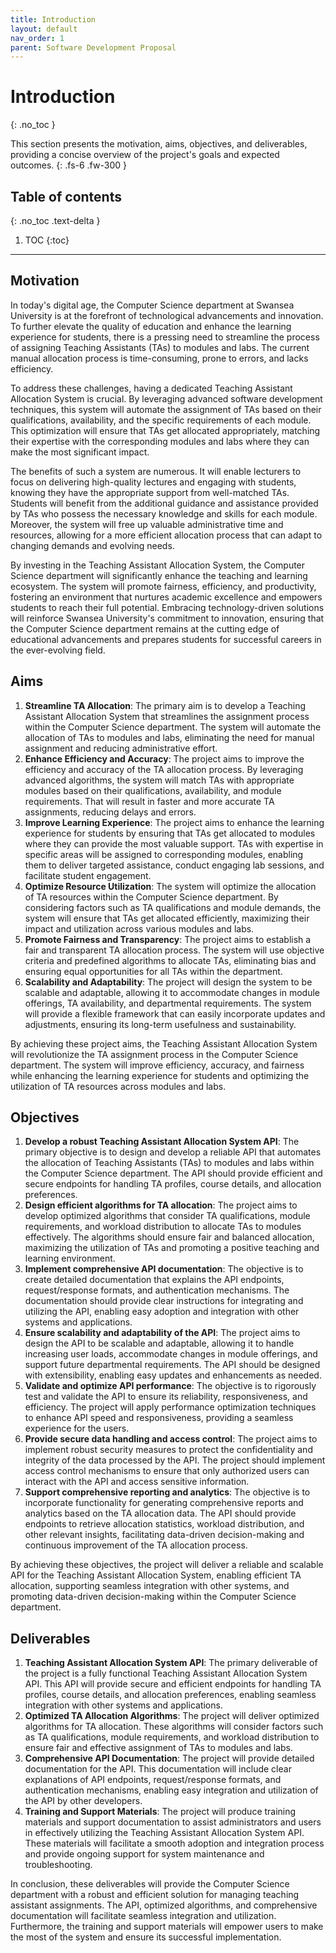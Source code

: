 ```yaml
---
title: Introduction
layout: default
nav_order: 1
parent: Software Development Proposal
---
```


# Introduction
{: .no_toc }

This section presents the motivation, aims, objectives, and deliverables, providing a concise overview of the project's goals and expected outcomes.
{: .fs-6 .fw-300 }

## Table of contents
{: .no_toc .text-delta }

1. TOC
{:toc}

---

## Motivation

In today's digital age, the Computer Science department at Swansea University is at the forefront of technological advancements and innovation. To further elevate the quality of education and enhance the learning experience for students, there is a pressing need to streamline the process of assigning Teaching Assistants (TAs) to modules and labs. The current manual allocation process is time-consuming, prone to errors, and lacks efficiency.

To address these challenges, having a dedicated Teaching Assistant Allocation System is crucial. By leveraging advanced software development techniques, this system will automate the assignment of TAs based on their qualifications, availability, and the specific requirements of each module. This optimization will ensure that TAs get allocated appropriately, matching their expertise with the corresponding modules and labs where they can make the most significant impact.

The benefits of such a system are numerous. It will enable lecturers to focus on delivering high-quality lectures and engaging with students, knowing they have the appropriate support from well-matched TAs. Students will benefit from the additional guidance and assistance provided by TAs who possess the necessary knowledge and skills for each module. Moreover, the system will free up valuable administrative time and resources, allowing for a more efficient allocation process that can adapt to changing demands and evolving needs.

By investing in the Teaching Assistant Allocation System, the Computer Science department will significantly enhance the teaching and learning ecosystem. The system will promote fairness, efficiency, and productivity, fostering an environment that nurtures academic excellence and empowers students to reach their full potential. Embracing technology-driven solutions will reinforce Swansea University's commitment to innovation, ensuring that the Computer Science department remains at the cutting edge of educational advancements and prepares students for successful careers in the ever-evolving field.

## Aims

1. **Streamline TA Allocation**: The primary aim is to develop a Teaching Assistant Allocation System that streamlines the assignment process within the Computer Science department. The system will automate the allocation of TAs to modules and labs, eliminating the need for manual assignment and reducing administrative effort.
1. **Enhance Efficiency and Accuracy**: The project aims to improve the efficiency and accuracy of the TA allocation process. By leveraging advanced algorithms, the system will match TAs with appropriate modules based on their qualifications, availability, and module requirements. That will result in faster and more accurate TA assignments, reducing delays and errors.
1. **Improve Learning Experience**: The project aims to enhance the learning experience for students by ensuring that TAs get allocated to modules where they can provide the most valuable support. TAs with expertise in specific areas will be assigned to corresponding modules, enabling them to deliver targeted assistance, conduct engaging lab sessions, and facilitate student engagement.
1. **Optimize Resource Utilization**: The system will optimize the allocation of TA resources within the Computer Science department. By considering factors such as TA qualifications and module demands, the system will ensure that TAs get allocated efficiently, maximizing their impact and utilization across various modules and labs.
1. **Promote Fairness and Transparency**: The project aims to establish a fair and transparent TA allocation process. The system will use objective criteria and predefined algorithms to allocate TAs, eliminating bias and ensuring equal opportunities for all TAs within the department.
1. **Scalability and Adaptability**: The project will design the system to be scalable and adaptable, allowing it to accommodate changes in module offerings, TA availability, and departmental requirements. The system will provide a flexible framework that can easily incorporate updates and adjustments, ensuring its long-term usefulness and sustainability.

By achieving these project aims, the Teaching Assistant Allocation System will revolutionize the TA assignment process in the Computer Science department. The system will improve efficiency, accuracy, and fairness while enhancing the learning experience for students and optimizing the utilization of TA resources across modules and labs.

## Objectives

1. **Develop a robust Teaching Assistant Allocation System API**: The primary objective is to design and develop a reliable API that automates the allocation of Teaching Assistants (TAs) to modules and labs within the Computer Science department. The API should provide efficient and secure endpoints for handling TA profiles, course details, and allocation preferences.
1. **Design efficient algorithms for TA allocation**: The project aims to develop optimized algorithms that consider TA qualifications, module requirements, and workload distribution to allocate TAs to modules effectively. The algorithms should ensure fair and balanced allocation, maximizing the utilization of TAs and promoting a positive teaching and learning environment.
1. **Implement comprehensive API documentation**: The objective is to create detailed documentation that explains the API endpoints, request/response formats, and authentication mechanisms. The documentation should provide clear instructions for integrating and utilizing the API, enabling easy adoption and integration with other systems and applications.
1. **Ensure scalability and adaptability of the API**: The project aims to design the API to be scalable and adaptable, allowing it to handle increasing user loads, accommodate changes in module offerings, and support future departmental requirements. The API should be designed with extensibility, enabling easy updates and enhancements as needed.
1. **Validate and optimize API performance**: The objective is to rigorously test and validate the API to ensure its reliability, responsiveness, and efficiency. The project will apply performance optimization techniques to enhance API speed and responsiveness, providing a seamless experience for the users.
1. **Provide secure data handling and access control**: The project aims to implement robust security measures to protect the confidentiality and integrity of the data processed by the API. The project should implement access control mechanisms to ensure that only authorized users can interact with the API and access sensitive information.
1. **Support comprehensive reporting and analytics**: The objective is to incorporate functionality for generating comprehensive reports and analytics based on the TA allocation data. The API should provide endpoints to retrieve allocation statistics, workload distribution, and other relevant insights, facilitating data-driven decision-making and continuous improvement of the TA allocation process.

By achieving these objectives, the project will deliver a reliable and scalable API for the Teaching Assistant Allocation System, enabling efficient TA allocation, supporting seamless integration with other systems, and promoting data-driven decision-making within the Computer Science department.

## Deliverables

1. **Teaching Assistant Allocation System API**: The primary deliverable of the project is a fully functional Teaching Assistant Allocation System API. This API will provide secure and efficient endpoints for handling TA profiles, course details, and allocation preferences, enabling seamless integration with other systems and applications.
1. **Optimized TA Allocation Algorithms**: The project will deliver optimized algorithms for TA allocation. These algorithms will consider factors such as TA qualifications, module requirements, and workload distribution to ensure fair and effective assignment of TAs to modules and labs.
1. **Comprehensive API Documentation**: The project will provide detailed documentation for the API. This documentation will include clear explanations of API endpoints, request/response formats, and authentication mechanisms, enabling easy integration and utilization of the API by other developers.
1. **Training and Support Materials**: The project will produce training materials and support documentation to assist administrators and users in effectively utilizing the Teaching Assistant Allocation System API. These materials will facilitate a smooth adoption and integration process and provide ongoing support for system maintenance and troubleshooting.

In conclusion, these deliverables will provide the Computer Science department with a robust and efficient solution for managing teaching assistant assignments. The API, optimized algorithms, and comprehensive documentation will facilitate seamless integration and utilization. Furthermore, the training and support materials will empower users to make the most of the system and ensure its successful implementation.
